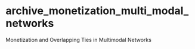 # archive_monetization_multi_modal_networks
Monetization and Overlapping Ties in Multimodal Networks
